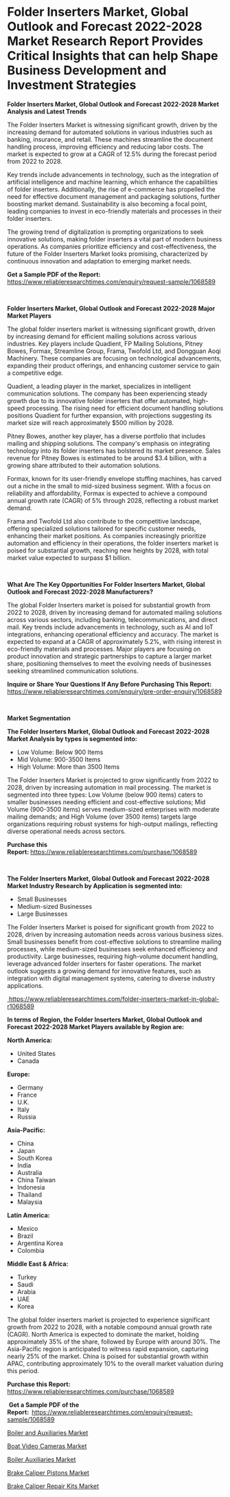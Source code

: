 <p><h1>Folder Inserters Market, Global Outlook and Forecast 2022-2028 Market Research Report Provides Critical Insights that can help Shape Business Development and Investment Strategies</h1></p><p><strong>Folder Inserters Market, Global Outlook and Forecast 2022-2028 Market Analysis and Latest Trends</strong></p>
<p><p>The Folder Inserters Market is witnessing significant growth, driven by the increasing demand for automated solutions in various industries such as banking, insurance, and retail. These machines streamline the document handling process, improving efficiency and reducing labor costs. The market is expected to grow at a CAGR of 12.5% during the forecast period from 2022 to 2028. </p><p>Key trends include advancements in technology, such as the integration of artificial intelligence and machine learning, which enhance the capabilities of folder inserters. Additionally, the rise of e-commerce has propelled the need for effective document management and packaging solutions, further boosting market demand. Sustainability is also becoming a focal point, leading companies to invest in eco-friendly materials and processes in their folder inserters. </p><p>The growing trend of digitalization is prompting organizations to seek innovative solutions, making folder inserters a vital part of modern business operations. As companies prioritize efficiency and cost-effectiveness, the future of the Folder Inserters Market looks promising, characterized by continuous innovation and adaptation to emerging market needs.</p></p>
<p><strong>Get a Sample PDF of the Report:&nbsp;</strong> <a href="https://www.reliableresearchtimes.com/enquiry/request-sample/1068589?utm_campaign=3546&utm_medium=2&utm_source=Github&utm_content=ia&utm_term=21032025&utm_id=folder-inserters-market-global-outlook-and-forecast-2022-2028">https://www.reliableresearchtimes.com/enquiry/request-sample/1068589</a></p>
<p>&nbsp;</p>
<p><strong>Folder Inserters Market, Global Outlook and Forecast 2022-2028 Major Market Players</strong></p>
<p><p>The global folder inserters market is witnessing significant growth, driven by increasing demand for efficient mailing solutions across various industries. Key players include Quadient, FP Mailing Solutions, Pitney Bowes, Formax, Streamline Group, Frama, Twofold Ltd, and Dongguan Aoqi Machinery. These companies are focusing on technological advancements, expanding their product offerings, and enhancing customer service to gain a competitive edge.</p><p>Quadient, a leading player in the market, specializes in intelligent communication solutions. The company has been experiencing steady growth due to its innovative folder inserters that offer automated, high-speed processing. The rising need for efficient document handling solutions positions Quadient for further expansion, with projections suggesting its market size will reach approximately $500 million by 2028.</p><p>Pitney Bowes, another key player, has a diverse portfolio that includes mailing and shipping solutions. The company's emphasis on integrating technology into its folder inserters has bolstered its market presence. Sales revenue for Pitney Bowes is estimated to be around $3.4 billion, with a growing share attributed to their automation solutions.</p><p>Formax, known for its user-friendly envelope stuffing machines, has carved out a niche in the small to mid-sized business segment. With a focus on reliability and affordability, Formax is expected to achieve a compound annual growth rate (CAGR) of 5% through 2028, reflecting a robust market demand.</p><p>Frama and Twofold Ltd also contribute to the competitive landscape, offering specialized solutions tailored for specific customer needs, enhancing their market positions. As companies increasingly prioritize automation and efficiency in their operations, the folder inserters market is poised for substantial growth, reaching new heights by 2028, with total market value expected to surpass $1 billion.</p></p>
<p>&nbsp;</p>
<p><strong>What Are The Key Opportunities For Folder Inserters Market, Global Outlook and Forecast 2022-2028 Manufacturers?</strong></p>
<p><p>The global Folder Inserters market is poised for substantial growth from 2022 to 2028, driven by increasing demand for automated mailing solutions across various sectors, including banking, telecommunications, and direct mail. Key trends include advancements in technology, such as AI and IoT integrations, enhancing operational efficiency and accuracy. The market is expected to expand at a CAGR of approximately 5.2%, with rising interest in eco-friendly materials and processes. Major players are focusing on product innovation and strategic partnerships to capture a larger market share, positioning themselves to meet the evolving needs of businesses seeking streamlined communication solutions.</p></p>
<p><strong>Inquire or Share Your Questions If Any Before Purchasing This Report:</strong> <a href="https://www.reliableresearchtimes.com/enquiry/pre-order-enquiry/1068589?utm_campaign=3546&utm_medium=2&utm_source=Github&utm_content=ia&utm_term=21032025&utm_id=folder-inserters-market-global-outlook-and-forecast-2022-2028">https://www.reliableresearchtimes.com/enquiry/pre-order-enquiry/1068589</a></p>
<p>&nbsp;</p>
<p><strong>Market Segmentation</strong></p>
<p><strong>The Folder Inserters Market, Global Outlook and Forecast 2022-2028 Market Analysis by types is segmented into:</strong></p>
<p><ul><li>Low Volume: Below 900 Items</li><li>Mid Volume: 900-3500 Items</li><li>High Volume: More than 3500 Items</li></ul></p>
<p><p>The Folder Inserters Market is projected to grow significantly from 2022 to 2028, driven by increasing automation in mail processing. The market is segmented into three types: Low Volume (below 900 items) caters to smaller businesses needing efficient and cost-effective solutions; Mid Volume (900-3500 items) serves medium-sized enterprises with moderate mailing demands; and High Volume (over 3500 items) targets large organizations requiring robust systems for high-output mailings, reflecting diverse operational needs across sectors.</p></p>
<p><strong>Purchase this Report:&nbsp;</strong><a href="https://www.reliableresearchtimes.com/purchase/1068589?utm_campaign=3546&utm_medium=2&utm_source=Github&utm_content=ia&utm_term=21032025&utm_id=folder-inserters-market-global-outlook-and-forecast-2022-2028">https://www.reliableresearchtimes.com/purchase/1068589</a></p>
<p>&nbsp;</p>
<p><strong>The Folder Inserters Market, Global Outlook and Forecast 2022-2028 Market Industry Research by Application is segmented into:</strong></p>
<p><ul><li>Small Businesses</li><li>Medium-sized Businesses</li><li>Large Businesses</li></ul></p>
<p><p>The Folder Inserters Market is poised for significant growth from 2022 to 2028, driven by increasing automation needs across various business sizes. Small businesses benefit from cost-effective solutions to streamline mailing processes, while medium-sized businesses seek enhanced efficiency and productivity. Large businesses, requiring high-volume document handling, leverage advanced folder inserters for faster operations. The market outlook suggests a growing demand for innovative features, such as integration with digital management systems, catering to diverse industry applications.</p></p>
<p><a href="https://www.reliableresearchtimes.com/folder-inserters-market-in-global-r1068589?utm_campaign=3546&utm_medium=2&utm_source=Github&utm_content=ia&utm_term=21032025&utm_id=folder-inserters-market-global-outlook-and-forecast-2022-2028">&nbsp;https://www.reliableresearchtimes.com/folder-inserters-market-in-global-r1068589</a></p>
<p><strong>In terms of Region, the Folder Inserters Market, Global Outlook and Forecast 2022-2028 Market Players available by Region are:</strong></p>
<p>
    <p> <strong> North America: </strong>
        <ul>
            <li>United States</li>
            <li>Canada</li>
        </ul>
        </p> 
    <p> <strong> Europe: </strong>
        <ul>
            <li>Germany</li>
            <li>France</li>
            <li>U.K.</li>
            <li>Italy</li>
            <li>Russia</li>
        </ul>
        </p> 
    <p> <strong> Asia-Pacific: </strong>
        <ul>
            <li>China</li>
            <li>Japan</li>
            <li>South Korea</li>
            <li>India</li>
            <li>Australia</li>
            <li>China Taiwan</li>
            <li>Indonesia</li>
            <li>Thailand</li>
            <li>Malaysia</li>
        </ul>
        </p> 
    <p> <strong> Latin America: </strong>
        <ul>
            <li>Mexico</li>
            <li>Brazil</li>
            <li>Argentina Korea</li>
            <li>Colombia</li>
        </ul>
        </p> 
    <p> <strong> Middle East & Africa: </strong>
        <ul>
            <li>Turkey</li>
            <li>Saudi</li>
            <li>Arabia</li>
            <li>UAE</li>
            <li>Korea</li>
        </ul>
    </p>
    </p>
<p><p>The global folder inserters market is projected to experience significant growth from 2022 to 2028, with a notable compound annual growth rate (CAGR). North America is expected to dominate the market, holding approximately 35% of the share, followed by Europe with around 30%. The Asia-Pacific region is anticipated to witness rapid expansion, capturing nearly 25% of the market. China is poised for substantial growth within APAC, contributing approximately 10% to the overall market valuation during this period.</p></p>
<p><strong>Purchase this Report: </strong><a href="https://www.reliableresearchtimes.com/purchase/1068589?utm_campaign=3546&utm_medium=2&utm_source=Github&utm_content=ia&utm_term=21032025&utm_id=folder-inserters-market-global-outlook-and-forecast-2022-2028">https://www.reliableresearchtimes.com/purchase/1068589</a></p>
<p>&nbsp;<strong>Get a Sample PDF of the Report:&nbsp;&nbsp;</strong><a href="https://www.reliableresearchtimes.com/enquiry/request-sample/1068589?utm_campaign=3546&utm_medium=2&utm_source=Github&utm_content=ia&utm_term=21032025&utm_id=folder-inserters-market-global-outlook-and-forecast-2022-2028">https://www.reliableresearchtimes.com/enquiry/request-sample/1068589</a></p>
<p><strong></strong></p>
<p><p><a href="https://www.linkedin.com/pulse/insights-boiler-auxiliaries-market-2025-2032-growth-segmentation-gggpe?utm_campaign=3546&utm_medium=2&utm_source=Github&utm_content=ia&utm_term=21032025&utm_id=folder-inserters-market-global-outlook-and-forecast-2022-2028">Boiler and Auxiliaries Market</a></p><p><a href="https://www.linkedin.com/pulse/market-revenue-forecast-boat-video-cameras-industry-cagr-6kppe?utm_campaign=3546&utm_medium=2&utm_source=Github&utm_content=ia&utm_term=21032025&utm_id=folder-inserters-market-global-outlook-and-forecast-2022-2028">Boat Video Cameras Market</a></p><p><a href="https://www.linkedin.com/pulse/boiler-auxiliaries-market-size-analysis-2025-2032-deployment-wzcye?utm_campaign=3546&utm_medium=2&utm_source=Github&utm_content=ia&utm_term=21032025&utm_id=folder-inserters-market-global-outlook-and-forecast-2022-2028">Boiler Auxiliaries Market</a></p><p><a href="https://www.linkedin.com/pulse/brake-caliper-pistons-market-global-regional-analysis-tme8e?utm_campaign=3546&utm_medium=2&utm_source=Github&utm_content=ia&utm_term=21032025&utm_id=folder-inserters-market-global-outlook-and-forecast-2022-2028">Brake Caliper Pistons Market</a></p><p><a href="https://www.linkedin.com/pulse/future-growth-revenue-analysis-brake-caliper-repair-kits-market-xsr8e?utm_campaign=3546&utm_medium=2&utm_source=Github&utm_content=ia&utm_term=21032025&utm_id=folder-inserters-market-global-outlook-and-forecast-2022-2028">Brake Caliper Repair Kits Market</a></p></p>